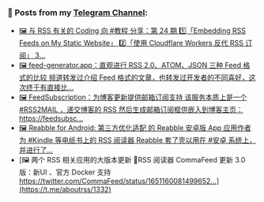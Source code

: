 ### 📰 Posts from my [Telegram Channel](https://t.me/s/aboutrss):
<!-- BLOG-POST-LIST:START -->
- [🖼 与 RSS 有关的 Coding 向 #教程 分享：第 24 期 1️⃣「Embedding RSS Feeds on My Static Website」 2️⃣「使用 Cloudflare Workers 反代 RSS 订阅」 3️...](https://t.me/aboutrss/1336)
- [🖼 feed-generator.app：直观进行 RSS 2.0、ATOM、JSON 三种 Feed 格式的比较 频道转发过介绍 Feed 格式的文章，也转发过开发者的不同喜好，这次终于有直接比...](https://t.me/aboutrss/1335)
- [🖼 FeedSubscription：为博客更新提供邮箱订阅支持 该服务本质上是一个 #RSS2MAIL ，递交博客的 RSS 然后生成邮箱订阅框供嵌入到博客主页： https://feedsubsc...](https://t.me/aboutrss/1334)
- [🖼 Reabble for Android: 第三方优化适配 的 Reabble 安卓版 App 应用作者为 #Kindle 等电纸书上的 RSS 阅读器 Reabble 套了壳以用在 #安卓 系统上，并进行了...](https://t.me/aboutrss/1333)
- [🖼 两个 RSS 相关应用的大版本更新 🔹RSS 阅读器 CommaFeed 更新 3.0 版：新UI 、官方 Docker 支持 https://twitter.com/CommaFeed/status/1651160081499652...](https://t.me/aboutrss/1332)
<!-- BLOG-POST-LIST:END -->

<!--
**AboutRSS/AboutRSS** is a ✨ _special_ ✨ repository because its `README.md` (this file) appears on your GitHub profile.

Here are some ideas to get you started:

- 🔭 I’m currently working on ...
- 🌱 I’m currently learning ...
- 👯 I’m looking to collaborate on ...
- 🤔 I’m looking for help with ...
- 💬 Ask me about ...
- 📫 How to reach me: ...
- 😄 Pronouns: ...
- ⚡ Fun fact: ...
-->
